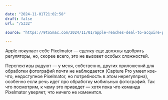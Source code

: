 ```yaml
---

date: "2024-11-01T21:02:58"
draft: false
url: "/5332"

source: "https://9to5mac.com/2024/11/01/apple-reaches-deal-to-acquire-pixelmator/"

---
```

Apple покупает себе Pixelmator — сделку еще должны одобрить регуляторы, но, скорее всего, это не вызовет особых сложностей. 

Перспективы радуют — у меня, собственно, других приложений для обработки фотографий почти не наблюдается (Capture Pro умеет кое-что, недоступное Pixelmator, но потребность в этом нерегулярна), особенно если речь идет про обработку мобильных фотографий. Так что посмотрим, к чему это приведет — хотя пока что команда Pixelmator уверяет, что ничего не изменится.